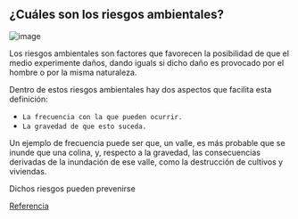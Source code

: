 ## ¿Cuáles son los riesgos ambientales?
![image](3.PMG)

Los riesgos ambientales son factores que favorecen la posibilidad de que el medio experimente daños, dando iguals si dicho daño es provocado por el hombre o por la misma naturaleza.

Dentro de estos riesgos ambientales hay dos aspectos que facilita esta definición: 

- `La frecuencia con la que pueden ocurrir. `
- `La gravedad de que esto suceda.`

Un ejemplo de frecuencia puede ser que, un valle, es más probable que se inunde que una colina, y, respecto a la gravedad, las consecuencias derivadas de la inundación de ese valle, como la destrucción de cultivos y viviendas.

Dichos riesgos pueden prevenirse

[Referencia](https://www.universitatcarlemany.com/actualidad/que-son-los-riesgos-ambientales-principales-ejemplos)
